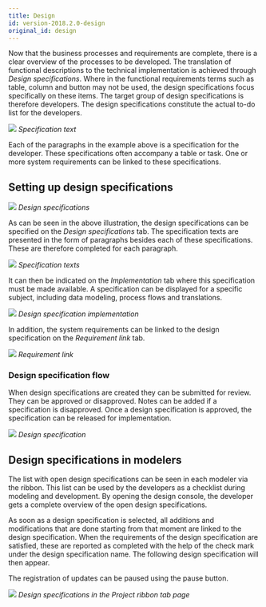 ```yaml
---
title: Design
id: version-2018.2.0-design
original_id: design
---
```


Now that the business processes and requirements are complete, there is a clear overview of the processes to be developed. The translation of functional descriptions to the technical implementation is achieved through *Design specifications*. Where in the functional requirements terms such as table, column and button may not be used, the design specifications focus specifically on these items. The target group of design specifications is therefore developers. The design specifications constitute the actual to-do list for the developers.

![](assets/sf/image72.png)
*Specification text*

Each of the paragraphs in the example above is a specification for the developer. These specifications often accompany a table or task. One or more system requirements can be linked to these specifications.

## Setting up design specifications

![](assets/sf/image73.png)
*Design specifications*

As can be seen in the above illustration, the design specifications can be specified on the *Design specifications* tab. The specification texts are presented in the form of paragraphs besides each of these specifications. These are therefore completed for each paragraph.

![](assets/sf/image74.png)
*Specification texts*

It can then be indicated on the *Implementation* tab where this specification must be made available. A specification can be displayed for a specific subject, including data modeling, process flows and translations.

![](assets/sf/image75.png)
*Design specification implementation*

In addition, the system requirements can be linked to the design specification on the *Requirement link* tab.

![](assets/sf/image76.png)
*Requirement link*

### Design specification flow

When design specifications are created they can be submitted for review. They can be approved or disapproved. Notes can be added if a specification is disapproved. Once a design specification is approved, the specification can be released for implementation.

![](assets/sf/image77.png)
*Design specification*

## Design specifications in modelers

The list with open design specifications can be seen in each modeler via the ribbon. This list can be used by the developers as a checklist during modeling and development. By opening the design console, the developer gets a complete overview of the open design specifications.

As soon as a design specification is selected, all additions and modifications that are done starting from that moment are linked to the design specification. When the requirements of the design specification are satisfied, these are reported as completed with the help of the check mark under the design specification name. The following design specification will then appear.

The registration of updates can be paused using the pause button.

![](assets/sf/image78.png)
*Design specifications in the Project ribbon tab page*

